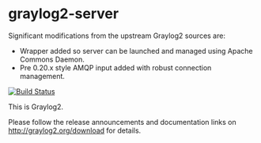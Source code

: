 # graylog2-server

Significant modifications from the upstream Graylog2 sources are:
* Wrapper added so server can be launched and managed using Apache Commons Daemon.
* Pre 0.20.x style AMQP input added with robust connection management.

[![Build Status](https://secure.travis-ci.org/Graylog2/graylog2-server.png?branch=020)](http://travis-ci.org/Graylog2/graylog2-server)

This is Graylog2.

Please follow the release announcements and documentation links on http://graylog2.org/download for details.
